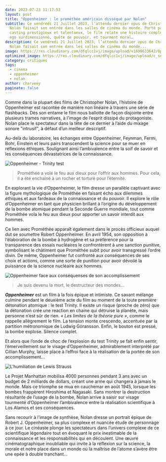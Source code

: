 ```yaml
---
date: 2023-07-23 11:17:53
layout: post
title: "Oppenheimer : le prométhée américain disséqué par Nolan"
subtitle: Ce vendredi 21 Juillet 2023, l’attendu dernier opus de Christopher
  Nolan faisait son entrée dans les salles de cinéma du monde. Porté par un
  casting prestigieux et talentueux, le film relate une histoire complexe mêlant
  ego surdimensionné, quête de pouvoir, et tourment moral…
description: Ce vendredi 21 Juillet 2023, l’attendu dernier opus de Christopher
  Nolan faisait son entrée dans les salles de cinéma du monde...
image: https://res.cloudinary.com/dfqlcc1vj/image/upload/v1698633642/Oppenheimer/oppenheimer-still2-62e2a85a448bb-1_kvu1pt.jpg
optimized_image: https://res.cloudinary.com/dfqlcc1vj/image/upload/c_scale,w_600/v1698633642/Oppenheimer/oppenheimer-still2-62e2a85a448bb-1_kvu1pt.jpg
category: critiques
tags:
  - cinema
  - oppenheimer
  - nolan
author: charveey
paginate: false
---
```

Comme dans la plupart des films de Christopher Nolan, l’histoire de Oppenheimer est racontée de manière non linéaire à travers une série de flashbacks. Dès son entame le film nous ballotte de façon disjointe entre plusieurs trames narratives, à l’image de l’esprit dissipé du protagoniste. Nolan place le spectateur dans la tête de ce dernier à l’aide du mixage sonore "intrusif", à défaut d’un meilleur descriptif.

Au-delà du laboratoire, les échanges entre Oppenheimer, Feynman, Fermi, Bohr, Einstein et leurs pairs transcendent la science pour se muer en réflexions éthiques. Soulignant ainsi l’ambivalence entre la soif de savoir et les conséquences dévastatrices de la connaissance.

![Oppenheimer - Trinity test](https://res.cloudinary.com/dfqlcc1vj/image/upload/v1698633642/Oppenheimer/oppenheimer-8k-imax-70mm-stills-v0-c9duhuy437bb1_y2terv.webp)

> Prométhée a volé le feu aux dieux pour l’offrir aux hommes. Pour cela, il a été enchaîné à un rocher et torturé pour l’éternité.

En explorant la vie d’Oppenheimer, le film dresse un parallèle captivant avec la figure mythologique de Prométhée en faisant écho aux dilemmes éthiques et aux fardeaux de la connaissance et du pouvoir. Il explore le rôle d’Oppenheimer en tant que physicien brillant à l’origine du développement de la bombe atomique pendant la Seconde Guerre mondiale, tout comme Prométhée vola le feu aux dieux pour apporter un savoir interdit aux hommes.

Ce lien avec Prométhée apparaît également dans le procès officieux auquel dut se soumettre Robert Oppenheimer. En avril 1954, son opposition à l’élaboration de la bombe à hydrogène et sa préférence pour la transparence des essais nucléaires le confrontèrent à une sanction punitive, symbolisant le châtiment que Prométhée subit pour avoir transgressé l’ordre divin. De même, Oppenheimer fut confronté aux conséquences de ses choix et actions, comme une sorte de punition pour avoir dévoilé la puissance de la science nucléaire aux hommes.

![Oppenheimer face aux conséquenses de son accomplissement](https://res.cloudinary.com/dfqlcc1vj/image/upload/v1698633642/Oppenheimer/358797450_1062151974770058_5748124421863638164_n_n7t0zv.jpg)

> Je suis devenu la mort, le destructeur des mondes…

***Oppenheimer*** est un film à la fois épique et intimiste. Ce savant mélange culmine pendant le deuxième acte du film au moment de la toute première détonation atomique : le test Trinity. Il existe un risque (proche de zéro) que la détonation crée une reaction en chaine qui détruise la planète, mais personne n’est sûr de rien. *« Les limites de la théorie pure »*, comme le rappelle allègrement le film. La tension monte crescendo, accentuée par la partition métronomique de Ludwig Göransson. Enfin, le bouton est pressé, la bombe explose. Silence complet.

Et alors que l’onde de choc de l’explosion du test Trinity se fait enfin sentir, l’émerveillement sur le visage d’Oppenheimer, admirablement interprété par Cillian Murphy, laisse place à l’effroi face à la réalisation de la portée de son accomplissement…

![L'humiliation de Lewis Strauss](https://res.cloudinary.com/dfqlcc1vj/image/upload/v1698633643/Oppenheimer/oppenheimer-still8-639fb9294f026-1_fmyicu.jpg)

Le Projet Manhattan mobilisa 4000 personnes pendant 3 ans avec un budget de 2 milliards de dollars, créant une arme qui changera à jamais le monde. Mais ce triomphe se mua en cauchemar en août 1945, lorsque les bombes frappèrent Hiroshima et Nagasaki. Sans montrer la destruction résultante de l’usage de la bombe, Nolan arrive à saisir sur visage tourmenté d’Oppenheimer l’ambivalence entre la réalisation scientifique à Los Alamos et ses conséquences.

Sans recourir à l’image de synthèse, Nolan dresse un portrait épique de Robert J. Oppenheimer, sa plus complexe et nuancée étude de personnage à ce jour. Le cinéaste plonge les spectateurs dans l’univers complexe de ce scientifique légendaire tout en évoquant le prix inestimable de la connaissance et les responsabilités qui en découlent. Une œuvre cinématographique inoubliable qui invite à la réflexion sur la science, la morale et notre place dans un monde où la maîtrise de l’atome s’avère être une epée à double tranchant…
